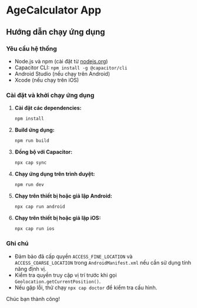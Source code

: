 # AgeCalculator App

## Hướng dẫn chạy ứng dụng

### Yêu cầu hệ thống
- Node.js và npm (cài đặt từ [nodejs.org](https://nodejs.org/))
- Capacitor CLI: `npm install -g @capacitor/cli`
- Android Studio (nếu chạy trên Android)
- Xcode (nếu chạy trên iOS)

### Cài đặt và khởi chạy ứng dụng
1. **Cài đặt các dependencies:**
   ```sh
   npm install
   ```
2. **Build ứng dụng:**
   ```sh
   npm run build
   ```
3. **Đồng bộ với Capacitor:**
   ```sh
   npx cap sync
   ```
4. **Chạy ứng dụng trên trình duyệt:**
   ```sh
   npm run dev
   ```
5. **Chạy trên thiết bị hoặc giả lập Android:**
   ```sh
   npx cap run android
   ```
6. **Chạy trên thiết bị hoặc giả lập iOS:**
   ```sh
   npx cap run ios
   ```

### Ghi chú
- Đảm bảo đã cấp quyền `ACCESS_FINE_LOCATION` và `ACCESS_COARSE_LOCATION` trong `AndroidManifest.xml` nếu cần sử dụng tính năng định vị.
- Kiểm tra quyền truy cập vị trí trước khi gọi `Geolocation.getCurrentPosition()`.
- Nếu gặp lỗi, thử chạy `npx cap doctor` để kiểm tra cấu hình.

Chúc bạn thành công!

